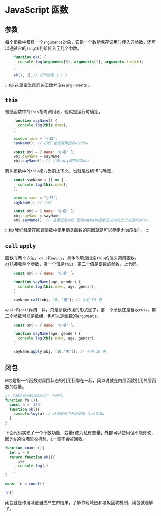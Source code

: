 # JavaScript 函数

## 参数
每个函数中都有一个`arguments`对象，它是一个数组保存调用时传入的参数，还可以通过它的`length`判断传入了几个参数。    
```js
    function ok() {
      console.log(arguments[0], arguments[1], arguments.length);
    }

    ok(1, 2);// 打印结果 1 2 2
```
:::tip
这里要注意箭头函数并没有arguments
:::

## `this`
普通函数中的`this`指向调用者，也就是运行时确定。  
```js
    function sayName() {
      console.log(this.name);
    }

    window.name = "小红";
    sayName(); // 小红 全局调用指向window

    const obj = { name: "小明" };
    obj.sayName = sayName;
    obj.sayName(); // 小明 obj调用指向obj
```
箭头函数中的`this`指向当前上下文，也就是说编译时确定。   
```js
    const sayName = () => {
      console.log(this.name);
    };

    window.name = "小红";
    sayName(); // 小红

    const obj = { name: "小明" };
    obj.sayName = sayName;
    obj.sayName(); // 这里还是小红 因为sayName函数定义时的上下文是window
```
:::tip
我们经常在回调函数中使用箭头函数的原因就是可以确定this的指向。
:::
## `call` `apply`
函数有两个方法，`call`和`apply`，具体作用是指定`this`的值来调用函数。  
`call`接收两个参数，第一个值是`this`，第二个值是函数的参数，上代码。  
```js
    const obj = { name: "小明" };

    function sayName(age, gender) {
      console.log(this.name, age, gender);
    }

    sayName.call(obj, 18, "男"); // 小明 18 男
```
`apply`和`call`作用一样，只是参数传递的形式变了，第一个参数还是接收`this`，第二个参数可以是数组，也可以是函数的`arguments`。
```js
    const obj = { name: "小明" };

    function sayName(age, gender) {
      console.log(this.name, age, gender);
    }

    sayName.apply(obj, [18,'男']); // 小明 18 男
```

## 闭包

`闭包`是指一个函数对周围状态的引用捆绑在一起，简单说就是内层函数引用外层函数的变量。
```js
// 下面这段代码就形成了一个闭包。
function fn (){
  const a = '123'
  function ok(){
    console.log(a) // 这里使用了外层函数 fn的变量a
  }
}
```
下面代码实现了一个计数功能，变量`i`成为私有变量，外部可以使用但不能修改，因为js的垃圾回收机制，`i`一直不会被回收。
```js
function count (){
  let i = 0
  return function ok(){
      i++
      console.log(i)
    }
}

const fn = count()

fn()
```
闭包就是作用域链自然产生的结果，了解作用域链和垃圾回收机制，闭包就理解了。
